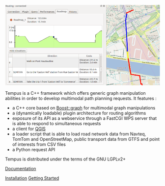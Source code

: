 ![Image](images/qgis_5.png?raw=true)

Tempus is a C++ framework which offers generic graph manipulation abilities in order to develop multimodal path planning requests. It features :

* a C++ core based on [Boost::graph](http://www.boost.org/doc/libs/release/libs/graph/) for multimodal graph manipulations
* a (dynamically loadable) plugin architecture for routing algorithms
* exposure of its API as a webservice through a FastCGI WPS server that is able to respond to simultaneous requests
* a client for [QGIS](http://www.qgis.org)
* a loader script that is able to load road network data from Navteq, TomTom and OpenStreetMap, public transport data from GTFS and point of interests from CSV files
* a Python request API

Tempus is distributed under the terms of the GNU LGPLv2+

[Documentation](Documentation.md)

[Installation](Installation.md)
[Getting Started](Start.md)
